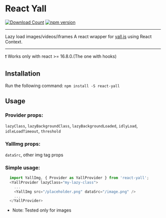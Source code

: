 # React Yall

[![Download Count](http://img.shields.io/npm/dm/react-yall.svg?style=flat-square)](https://npmjs.org/package/react-yall)
[![npm version](https://badge.fury.io/js/react-yall.svg)](https://badge.fury.io/js/react-yall)

-------------
Lazy load images/videos/iframes
A react wrapper for [yall.js](https://github.com/malchata/yall.js) using React Context.

-------------

:exclamation: Works only with react >= 16.8.0.(The one with hooks)

## Installation
Run the following command:
`npm install -S react-yall`

## Usage

### Provider props:
`lazyClass`, `lazyBackgroundClass`, `lazyBackgroundLoaded`, `idlyLoad`, `idleLoadTimeout`, `threshold`

### YallImg props:
  `dataSrc`, other img tag props

### Simple usage:

```js
  import YallImg, { Provider as YallProvider } from 'react-yall';
  <YallProvider lazyClass="my-lazy-class">
    ...
    <YallImg src="/placeholder.png" dataSrc="/image.png" />
    ...
  </YallProvider>
```


* Note: Tested only for images
